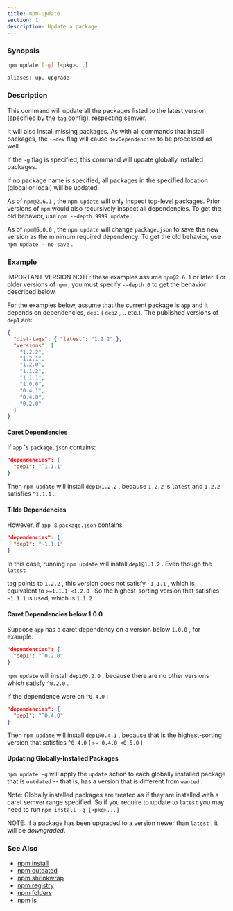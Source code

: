 ```yaml
---
title: npm-update
section: 1
description: Update a package
---
```


### Synopsis

``` bash
npm update [-g] [<pkg>...]

aliases: up, upgrade
```

### Description

This command will update all the packages listed to the latest version
(specified by the `tag` config), respecting semver.

It will also install missing packages. As with all commands that install
packages, the `--dev` flag will cause `devDependencies` to be processed
as well.

If the `-g` flag is specified, this command will update globally installed
packages.

If no package name is specified, all packages in the specified location (global
or local) will be updated.

As of `npm@2.6.1` , the `npm update` will only inspect top-level packages.
Prior versions of `npm` would also recursively inspect all dependencies.
To get the old behavior, use `npm --depth 9999 update` .

As of `npm@5.0.0` , the `npm update` will change `package.json` to save the 
new version as the minimum required dependency. To get the old behavior, 
use `npm update --no-save` .

### Example

IMPORTANT VERSION NOTE: these examples assume `npm@2.6.1` or later.  For
older versions of `npm` , you must specify `--depth 0` to get the behavior
described below.

For the examples below, assume that the current package is `app` and it depends
on dependencies, `dep1` ( `dep2` , .. etc.).  The published versions of `dep1` are:

``` json
{
  "dist-tags": { "latest": "1.2.2" },
  "versions": [
    "1.2.2",
    "1.2.1",
    "1.2.0",
    "1.1.2",
    "1.1.1",
    "1.0.0",
    "0.4.1",
    "0.4.0",
    "0.2.0"
  ]
}
```

#### Caret Dependencies

If `app` 's `package.json` contains:

``` json
"dependencies": {
  "dep1": "^1.1.1"
}
```

Then `npm update` will install `dep1@1.2.2` , because `1.2.2` is `latest` and
`1.2.2` satisfies `^1.1.1` .

#### Tilde Dependencies

However, if `app` 's `package.json` contains:

``` json
"dependencies": {
  "dep1": "~1.1.1"
}
```

In this case, running `npm update` will install `dep1@1.1.2` .  Even though the `latest`

tag points to `1.2.2` , this version does not satisfy `~1.1.1` , which is equivalent
to `>=1.1.1 <1.2.0` .  So the highest-sorting version that satisfies `~1.1.1` is used, 
which is `1.1.2` .

#### Caret Dependencies below 1.0.0

Suppose `app` has a caret dependency on a version below `1.0.0` , for example:

``` json
"dependencies": {
  "dep1": "^0.2.0"
}
```

`npm update` will install `dep1@0.2.0` , because there are no other
versions which satisfy `^0.2.0` .

If the dependence were on `^0.4.0` :

``` json
"dependencies": {
  "dep1": "^0.4.0"
}
```

Then `npm update` will install `dep1@0.4.1` , because that is the highest-sorting
version that satisfies `^0.4.0` ( `>= 0.4.0 <0.5.0` )

#### Updating Globally-Installed Packages

`npm update -g` will apply the `update` action to each globally installed
package that is `outdated` -- that is, has a version that is different from
`wanted` .

Note: Globally installed packages are treated as if they are installed with a caret semver range specified. So if you require to update to `latest` you may need to run `npm install -g [<pkg>...]`

NOTE: If a package has been upgraded to a version newer than `latest` , it will
be _downgraded_.

### See Also

* [npm install](/commands/npm-install)
* [npm outdated](/commands/npm-outdated)
* [npm shrinkwrap](/commands/npm-shrinkwrap)
* [npm registry](/using-npm/registry)
* [npm folders](/configuring-npm/folders)
* [npm ls](/commands/npm-ls)

